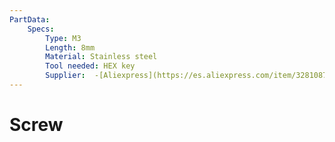 ```yaml
---
PartData:
    Specs:
        Type: M3
        Length: 8mm
        Material: Stainless steel
        Tool needed: HEX key
        Supplier:  -[Aliexpress](https://es.aliexpress.com/item/32810872544.html)
---
```

# Screw

